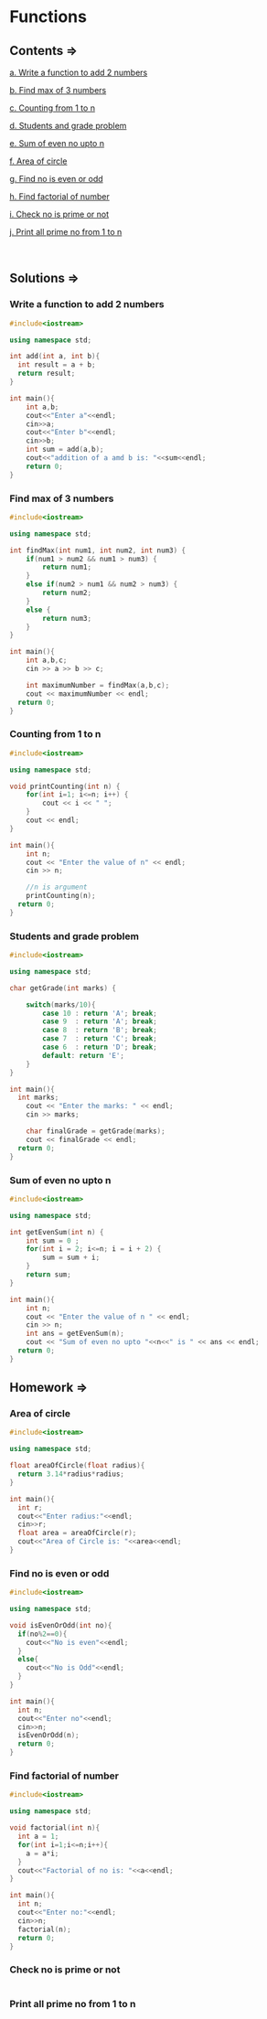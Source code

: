 # Functions

## Contents =>

[a. Write a function to add 2 numbers](#write-a-function-to-add-2-numbers)

[b. Find max of 3 numbers](#find-max-of-3-numbers)

[c. Counting from 1 to n](#counting-from-1-to-n)

[d. Students and grade problem](#students-and-grade-problem)

[e. Sum of even no upto n](#sum-of-even-no-upto-n)

[f. Area of circle](#area-of-circle)

[g. Find no is even or odd](#find-no-is-even-or-odd)

[h. Find factorial of number](#find-factorial-of-number)

[i. Check no is prime or not](#check-no-is-prime-or-not)

[j. Print all prime no from 1 to n](#print-all-prime-no-from-1-to-n)

<br>

## Solutions =>

### Write a function to add 2 numbers

```cpp
#include<iostream>

using namespace std;

int add(int a, int b){
  int result = a + b;
  return result;
}

int main(){
    int a,b;
    cout<<"Enter a"<<endl;
    cin>>a;
    cout<<"Enter b"<<endl;
    cin>>b;
    int sum = add(a,b);
    cout<<"addition of a amd b is: "<<sum<<endl;
    return 0;
}
```

### Find max of 3 numbers

```cpp
#include<iostream>

using namespace std;

int findMax(int num1, int num2, int num3) {
	if(num1 > num2 && num1 > num3) {
		return num1;
	}
	else if(num2 > num1 && num2 > num3) {
		return num2;
	}
	else {
		return num3;
	}
}

int main(){
	int a,b,c;
	cin >> a >> b >> c;

	int maximumNumber = findMax(a,b,c);
	cout << maximumNumber << endl;
  return 0;
}
```

### Counting from 1 to n

```cpp
#include<iostream>

using namespace std;

void printCounting(int n) {
	for(int i=1; i<=n; i++) {
		cout << i << " ";
	}
	cout << endl;
}

int main(){
	int n;
	cout << "Enter the value of n" << endl;
	cin >> n;

	//n is argument
	printCounting(n);
  return 0;
}
```

### Students and grade problem

```cpp
#include<iostream>

using namespace std;

char getGrade(int marks) {

	switch(marks/10){
		case 10 : return 'A'; break;
		case 9  : return 'A'; break;
		case 8  : return 'B'; break;
		case 7  : return 'C'; break;
		case 6  : return 'D'; break;
		default: return 'E';
	}
}

int main(){
  int marks;
	cout << "Enter the marks: " << endl;
	cin >> marks;

	char finalGrade = getGrade(marks);
	cout << finalGrade << endl;
  return 0;
}
```

### Sum of even no upto n

```cpp
#include<iostream>

using namespace std;

int getEvenSum(int n) {
	int sum = 0 ;
	for(int i = 2; i<=n; i = i + 2) {
		sum = sum + i;
	}
	return sum;
}

int main(){
	int n;
	cout << "Enter the value of n " << endl;
	cin >> n;
	int ans = getEvenSum(n);
	cout << "Sum of even no upto "<<n<<" is " << ans << endl;
  return 0;
}
```

## Homework =>

### Area of circle

```cpp
#include<iostream>

using namespace std;

float areaOfCircle(float radius){
  return 3.14*radius*radius;
}

int main(){
  int r;
  cout<<"Enter radius:"<<endl;
  cin>>r;
  float area = areaOfCircle(r);
  cout<<"Area of Circle is: "<<area<<endl;
}
```

### Find no is even or odd

```cpp
#include<iostream>

using namespace std;

void isEvenOrOdd(int no){
  if(no%2==0){
    cout<<"No is even"<<endl;
  }
  else{
    cout<<"No is Odd"<<endl;
  }
}

int main(){
  int n;
  cout<<"Enter no"<<endl;
  cin>>n;
  isEvenOrOdd(n);
  return 0;
}
```

### Find factorial of number

```cpp
#include<iostream>

using namespace std;

void factorial(int n){
  int a = 1;
  for(int i=1;i<=n;i++){
    a = a*i;
  }
  cout<<"Factorial of no is: "<<a<<endl;
}

int main(){
  int n;
  cout<<"Enter no:"<<endl;
  cin>>n;
  factorial(n);
  return 0;
}
```

### Check no is prime or not

```cpp

```

### Print all prime no from 1 to n

```cpp

```
